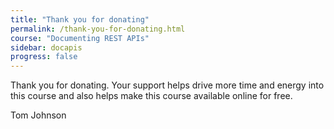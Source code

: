 ```yaml
---
title: "Thank you for donating"
permalink: /thank-you-for-donating.html
course: "Documenting REST APIs"
sidebar: docapis
progress: false
---
```


Thank you for donating. Your support helps drive more time and energy into this course and also helps make this course available online for free.

Tom Johnson
